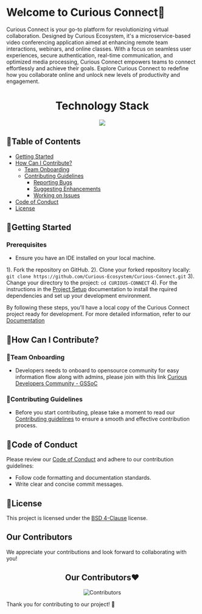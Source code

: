 # Welcome to Curious Connect🚀

Curious Connect is your go-to platform for revolutionizing virtual collaboration. Designed by Curious Ecosystem, it's a microservice-based video conferencing application aimed at enhancing remote team interactions, webinars, and online classes. With a focus on seamless user experiences, secure authentication, real-time communication, and optimized media processing, Curious Connect empowers teams to connect effortlessly and achieve their goals. Explore Curious Connect to redefine how you collaborate online and unlock new levels of productivity and engagement.

<h1 align = "center">Technology Stack</h1>
<p align="center">
  <a href="https://skillicons.dev">
    <img src="https://skillicons.dev/icons?i=git,html,tailwindcss,vite,mongodb,expressjs,react,nodejs,redis" />
  </a>
</p>

## 📑Table of Contents

- [Getting Started](#getting-started)
- [How Can I Contribute?](#how-can-i-contribute)
  - [Team Onboarding](#team-onboarding)
  - [Contributing Guidelines](#contributing-guidelines)
    - [Reporting Bugs](/CONTRIBUTING.md#bug-reporting)
    - [Suggesting Enhancements](/CONTRIBUTING.md#suggesting-enhancements)
    - [Working on Issues](/CONTRIBUTING.md#working-on-issues)
- [Code of Conduct](#code-of-conduct)
- [License](#license)

## 🚀Getting Started

### Prerequisites
- Ensure you have an IDE installed on your local machine.

1). Fork the repository on GitHub.
2). Clone your forked repository locally:
 `git clone https://github.com/Curious-Ecosystem/Curious-Connect.git`
3). Change your directory to the project: `cd CURIOUS-CONNECT`
4). For the instructions in the [Project Setup](docs/Project_Setup.md) documentation to install the rquired dependencies and set up your development environment. 

By following these steps, you'll have a local copy of the Curious Connect project ready for development. For more detailed information, refer to our [Documentation](docs/Overview.md)


## 🤝How Can I Contribute?

### 🌟Team Onboarding
- Developers needs to onboard to opensource community for easy information flow along with admins, please join with this link  [Curious Developers Community - GSSoC ](https://chat.whatsapp.com/FR0sVnpsSvL4J4l56vLdBN)</br>

### 📜Contributing Guidelines

- Before you start contributing, please take a moment to read our [Contributing guidelines](./CONTRIBUTING.md) to ensure a smooth and effective contribution process.

## 📝Code of Conduct

Please review our [Code of Conduct](./CODE_OF_CONDUCT.md) and adhere to our contribution guidelines:

- Follow code formatting and documentation standards.
- Write clear and concise commit messages.

## 📜License

This project is licensed under the [BSD 4-Clause](./LICENSE.md) license.

## Our Contributors
We appreciate your contributions and look forward to collaborating with you!

 
<h2 align = "center">Our Contributors❤️</h2>
<div align = "center">

 ![Contributors](https://contrib.rocks/image?repo=Curious-Ecosystem/Curious-Connect)
</div>
Thank you for contributing to our project! 🚀

